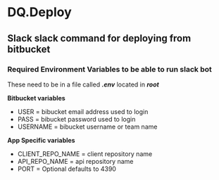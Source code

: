 # DQ.Deploy

## Slack slack command for deploying from bitbucket

### Required Environment Variables to be able to run slack bot

These need to be in a file called **_.env_** located in **_root_**

**Bitbucket variables**

-   USER = bibucket email address used to login
-   PASS = bibucket password used to login
-   USERNAME = bibucket username or team name

**App Specific variables**

-   CLIENT_REPO_NAME = client repository name
-   API_REPO_NAME = api repository name
-   PORT = Optional defaults to 4390
